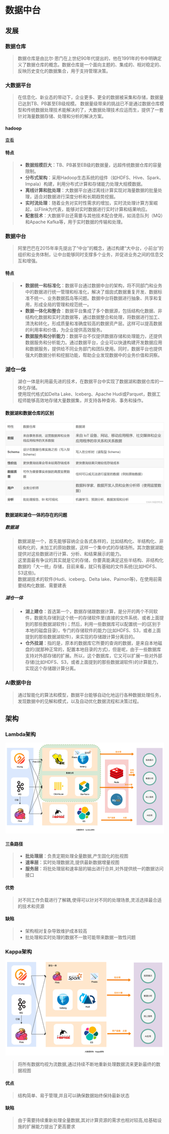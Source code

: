 # 数据中台

## 发展
### 数据仓库
> 数据仓库是由比尔·恩门在上世纪90年代提出的，他在1991年的书中明确定义了数据仓库的概念。数据仓库是一个面向主题的、集成的、相对稳定的、反映历史变化的数据集合，用于支持管理决策。
### 大数据平台
> 在信息化、新业态的带动下，企业更多、更全的数据被采集和存储，数据量已达到TB、PB甚至EB级规模。 数据量级带来的挑战已不是通过数据仓库模型和传统数据处理技术能解决的了，大数据处理技术应运而生，提供了一套针对海量数据存储、处理和分析的解决方案。
#### hadoop
[查看](..%2F..%2F09.system-or-design%2F05.hadoop%2FREADME.md)
#### 特点
> - **数据规模巨大**：TB、PB甚至EB级的数据量，远超传统数据仓库的容量限制。
> - **分布式架构**：采用Hadoop生态系统的组件（如HDFS、Hive、Spark、Impala）构建，利用分布式计算和存储能力处理大规模数据。
> - **离线计算和批处理**：大数据平台通过离线计算实现对海量数据的批量处理，适合对数据进行深度分析和长期趋势挖掘。
> - **实时流处理**：随着业务对实时性需求的增加，实时流处理计算方案崛起，以Flink为代表，能够对实时数据进行实时计算和结果响应。
> - **配套技术**：大数据平台还需要与其他技术配合使用，如消息队列（MQ）和Apache Kafka等，用于实时数据的传输和处理。
### 数据中台
> 阿里巴巴在2015年率先提出了“中台”的概念，通过构建“大中台，小前台”的组织和业务体制，让中台能够同时支撑多个业务，并促进业务之间的信息交互和增强。
#### 特点
> - **数据统一和标准化**：数据平台通过数据中台的架构，将不同部门和业务中的数据进行统一管理和标准化，解决了烟囱式数据重复开发、数据标准不统一、业务数据孤岛等问题。数据中台将数据进行抽象、共享和复用，形成全局的管理和规范统一。
> - **数据一体化和整合**：数据平台集成了多个数据源，包括结构化数据、非结构化数据和实时流数据等，通过数据整合和处理，将数据进行加工、清洗和转化，形成质量和准确度较高的数据资产层。这样可以提高数据的利用率和价值，为企业提供高效服务。
> - **数据服务和分析能力**：数据平台不仅提供数据存储和处理能力，还提供数据服务和分析能力。通过数据平台，企业可以快速构建开发数据应用和数据服务，提供给不同业务部门和团队使用。同时，数据平台也提供强大的数据分析和挖掘功能，帮助企业发现数据中的业务价值和洞察。
### 湖仓一体
> 湖仓一体是利用最先进的技术，在数据平台中实现了数据湖和数据仓库的一体化存储。  
> 使用现代格式如Delta Lake、Iceberg、Apache Hudi或Parquet，数据工程师能够高效地存储大量数据集，并支持各种查询、事务和操作。
#### 数据湖和数据仓库的区别
![img.png](img.png)
#### 数据湖和湖仓一体的存在的问题
##### 数据湖
> 数据湖是一个，首先能够容纳企业各式各样的，比如结构化、半结构化、非结构化的，未加工的原始数据，这样一个集中式的存储场所。其次数据湖能提供对这些数据进行计算、分析、和结果展示的能力。  
> 这里面最有争议的其实就是它的存储，你要真能满足这些半结构、非结构化数据的「大一统」存储，目前来看，就只有基础的文件系统(比如HDFS、S3这些)。  
> 数据湖技术的软件(Hudi、iceberg、Delta lake、Paimon等)，在使用前需要结构化数据、需要建表  
##### 湖仓一体
> - **湖上建仓**：首选第一个，数据存储跟数据计算，是分开的两个不同软件，数据先存储到这个统一的存储软件里(直接的文件系统、或者上面提到的那些数据湖软件)；然后，利用一些数据库可以配置统一的(区别于本地的磁盘目录)，专门的存储软件的能力(比如HDFS、S3，或者上面提到的那些数据湖软件)，来实现的存储跟计算分离目的。
> - **仓外挂湖**：指的是，原本的数据库它所要的查询的数据，是来自本地磁盘的(就那种正常的，配置本地目录的方式)，但是呢，由于一些数据库支持对外部存储的扩展。所以，这个数据库，它又可以扩展一些对外部存储(比如HDFS、S3，或者上面提到的那些数据湖软件)的计算能力，实现这个存储跟计算分离。
### AI数据中台
> 通过智能化的算法和模型，数据平台能够自动化地运行各种数据处理任务，发现数据中的见解和模式，以及自动优化数据流程和决策过程。

## 架构
### Lambda架构
![img_1.png](img_1.png)
#### 三条路径
> - **批处理层**：负责定期处理全量数据,产生固化的批视图
> - **速率层**：实时处理数据流,提供最新数据增量视图
> - **服务层**：将批处理层和速率层的输出进行合并,对外提供统一的数据访问接口
#### 优势
> 对不同工作负载进行了解耦,使得可以针对不同的处理场景,灵活选择最合适的技术和资源
#### 缺陷
> - 架构相对复杂导致维护成本较高
> - 批处理和实时处理的数据不一致可能带来数据一致性问题
### Kappa架构
![img_2.png](img_2.png)
> 将所有数据均视为流数据,通过持续不断地重新处理数据流来更新最终的数据视图
#### 优点
> 结构简单、易于管理,并且可以确保数据始终保持最新状态
#### 缺陷
> 由于需要持续重新处理全量数据,其对计算资源的需求也相对较高,给基础设施的扩展能力提出了更高要求